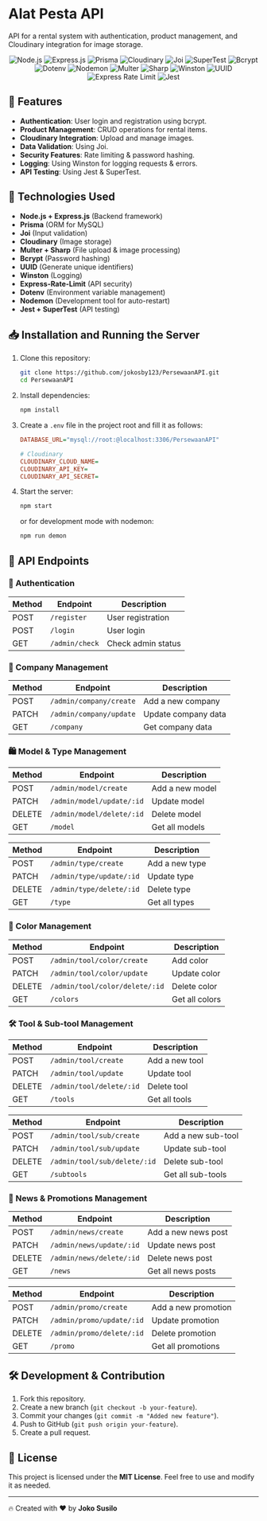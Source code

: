 # Alat Pesta API
API for a rental system with authentication, product management, and Cloudinary integration for image storage.

<p align="center">
  <img src="https://img.shields.io/badge/Node.js-339933?style=for-the-badge&logo=node.js&logoColor=white" alt="Node.js">
  <img src="https://img.shields.io/badge/Express.js-000000?style=for-the-badge&logo=express&logoColor=white" alt="Express.js">
  <img src="https://img.shields.io/badge/Prisma-2D3748?style=for-the-badge&logo=prisma&logoColor=white" alt="Prisma">
  <img src="https://img.shields.io/badge/Cloudinary-3448C5?style=for-the-badge&logo=cloudinary&logoColor=white" alt="Cloudinary">
  <img src="https://img.shields.io/badge/Joi-25A162?style=for-the-badge&logo=buffer&logoColor=white" alt="Joi">
  <img src="https://img.shields.io/badge/SuperTest-FF4A00?style=for-the-badge&logo=jest&logoColor=white" alt="SuperTest">
  <img src="https://img.shields.io/badge/Bcrypt-4A90E2?style=for-the-badge&logo=auth0&logoColor=white" alt="Bcrypt">
  <img src="https://img.shields.io/badge/Dotenv-ECD53F?style=for-the-badge&logo=.env&logoColor=white" alt="Dotenv">
  <img src="https://img.shields.io/badge/Nodemon-76D04B?style=for-the-badge&logo=nodemon&logoColor=white" alt="Nodemon">
  <img src="https://img.shields.io/badge/Multer-FF4500?style=for-the-badge&logo=upload&logoColor=white" alt="Multer">
  <img src="https://img.shields.io/badge/Sharp-00BFFF?style=for-the-badge&logo=adobephotoshop&logoColor=white" alt="Sharp">
  <img src="https://img.shields.io/badge/Winston-15AABF?style=for-the-badge&logo=logstash&logoColor=white" alt="Winston">
  <img src="https://img.shields.io/badge/UUID-FF69B4?style=for-the-badge&logo=vercel&logoColor=white" alt="UUID">
  <img src="https://img.shields.io/badge/Express--Rate--Limit-FF5733?style=for-the-badge&logo=security&logoColor=white" alt="Express Rate Limit">
  <img src="https://img.shields.io/badge/Jest-C21325?style=for-the-badge&logo=jest&logoColor=white" alt="Jest">
</p>

## 📌 Features
- **Authentication**: User login and registration using bcrypt.
- **Product Management**: CRUD operations for rental items.
- **Cloudinary Integration**: Upload and manage images.
- **Data Validation**: Using Joi.
- **Security Features**: Rate limiting & password hashing.
- **Logging**: Using Winston for logging requests & errors.
- **API Testing**: Using Jest & SuperTest.

## 🚀 Technologies Used
- **Node.js + Express.js** (Backend framework)
- **Prisma** (ORM for MySQL)
- **Joi** (Input validation)
- **Cloudinary** (Image storage)
- **Multer + Sharp** (File upload & image processing)
- **Bcrypt** (Password hashing)
- **UUID** (Generate unique identifiers)
- **Winston** (Logging)
- **Express-Rate-Limit** (API security)
- **Dotenv** (Environment variable management)
- **Nodemon** (Development tool for auto-restart)
- **Jest + SuperTest** (API testing)

## 📥 Installation and Running the Server
1. Clone this repository:
   ```sh
   git clone https://github.com/jokosby123/PersewaanAPI.git
   cd PersewaanAPI
   ```

2. Install dependencies:
   ```sh
   npm install
   ```

3. Create a `.env` file in the project root and fill it as follows:
   ```ini
   DATABASE_URL="mysql://root:@localhost:3306/PersewaanAPI"

   # Cloudinary
   CLOUDINARY_CLOUD_NAME=
   CLOUDINARY_API_KEY=
   CLOUDINARY_API_SECRET=
   ```

4. Start the server:
   ```sh
   npm start
   ```
   or for development mode with nodemon:
   ```sh
   npm run demon
   ```

## 📄 API Endpoints

### 🔑 Authentication
| Method | Endpoint | Description |
|--------|------------------|------------------|
| POST   | `/register` | User registration |
| POST   | `/login` | User login |
| GET    | `/admin/check` | Check admin status |

### 🏢 Company Management
| Method | Endpoint | Description |
|--------|------------------------|------------------|
| POST   | `/admin/company/create` | Add a new company |
| PATCH  | `/admin/company/update` | Update company data |
| GET    | `/company` | Get company data |

### 🛍️ Model & Type Management
| Method | Endpoint | Description |
|--------|------------------------|------------------|
| POST   | `/admin/model/create` | Add a new model |
| PATCH  | `/admin/model/update/:id` | Update model |
| DELETE | `/admin/model/delete/:id` | Delete model |
| GET    | `/model` | Get all models |

| Method | Endpoint | Description |
|--------|------------------------|------------------|
| POST   | `/admin/type/create` | Add a new type |
| PATCH  | `/admin/type/update/:id` | Update type |
| DELETE | `/admin/type/delete/:id` | Delete type |
| GET    | `/type` | Get all types |

### 🎨 Color Management
| Method | Endpoint | Description |
|--------|------------------------|------------------|
| POST   | `/admin/tool/color/create` | Add color |
| PATCH  | `/admin/tool/color/update` | Update color |
| DELETE | `/admin/tool/color/delete/:id` | Delete color |
| GET    | `/colors` | Get all colors |

### 🛠️ Tool & Sub-tool Management
| Method | Endpoint | Description |
|--------|------------------------|------------------|
| POST   | `/admin/tool/create` | Add a new tool |
| PATCH  | `/admin/tool/update` | Update tool |
| DELETE | `/admin/tool/delete/:id` | Delete tool |
| GET    | `/tools` | Get all tools |

| Method | Endpoint | Description |
|--------|------------------------|------------------|
| POST   | `/admin/tool/sub/create` | Add a new sub-tool |
| PATCH  | `/admin/tool/sub/update` | Update sub-tool |
| DELETE | `/admin/tool/sub/delete/:id` | Delete sub-tool |
| GET    | `/subtools` | Get all sub-tools |

### 📰 News & Promotions Management
| Method | Endpoint | Description |
|--------|------------------------|------------------|
| POST   | `/admin/news/create` | Add a new news post |
| PATCH  | `/admin/news/update/:id` | Update news post |
| DELETE | `/admin/news/delete/:id` | Delete news post |
| GET    | `/news` | Get all news posts |

| Method | Endpoint | Description |
|--------|------------------------|------------------|
| POST   | `/admin/promo/create` | Add a new promotion |
| PATCH  | `/admin/promo/update/:id` | Update promotion |
| DELETE | `/admin/promo/delete/:id` | Delete promotion |
| GET    | `/promo` | Get all promotions |

## 🛠 Development & Contribution
1. Fork this repository.
2. Create a new branch (`git checkout -b your-feature`).
3. Commit your changes (`git commit -m "Added new feature"`).
4. Push to GitHub (`git push origin your-feature`).
5. Create a pull request.

## 📃 License
This project is licensed under the **MIT License**. Feel free to use and modify it as needed.

---
🔥 Created with ❤️ by **Joko Susilo**

